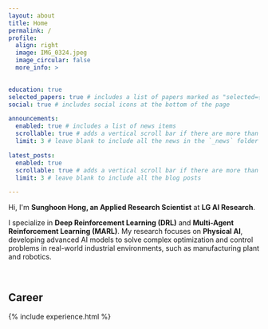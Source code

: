```yaml
---
layout: about
title: Home
permalink: /
profile:
  align: right
  image: IMG_0324.jpeg
  image_circular: false
  more_info: >
    

education: true
selected_papers: true # includes a list of papers marked as "selected={true}"
social: true # includes social icons at the bottom of the page

announcements:
  enabled: true # includes a list of news items
  scrollable: true # adds a vertical scroll bar if there are more than 3 news items
  limit: 3 # leave blank to include all the news in the `_news` folder

latest_posts:
  enabled: true
  scrollable: true # adds a vertical scroll bar if there are more than 3 new posts items
  limit: 3 # leave blank to include all the blog posts

---
```


Hi, I'm **Sunghoon Hong, an Applied Research Scientist** at **LG AI Research**.

I specialize in **Deep Reinforcement Learning (DRL)** and **Multi-Agent Reinforcement Learning (MARL)**. My research focuses on **Physical AI**, developing advanced AI models to solve complex optimization and control problems in real-world industrial environments, such as manufacturing plant and robotics.

<br>


## Career
{% include experience.html %}
